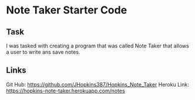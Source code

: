 # Note Taker Starter Code

## Task

I was tasked with creating a program that was called Note Taker that allows a user to write ans save notes.


## Links

Git Hub: https://github.com/JHopkins387/Hopkins_Note_Taker
Heroku Link: https://hopkins-note-taker.herokuapp.com/notes


